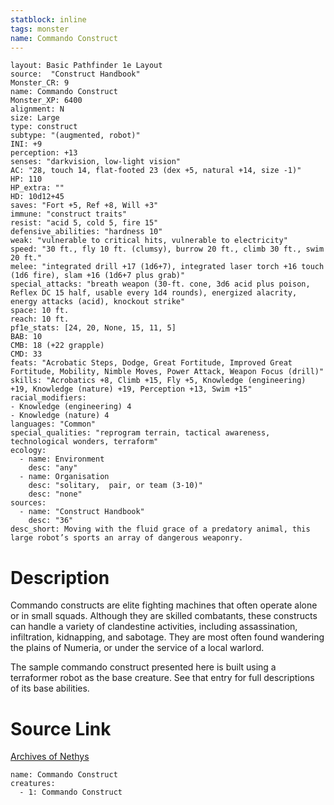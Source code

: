 ```yaml
---
statblock: inline
tags: monster
name: Commando Construct
---
```

```statblock
layout: Basic Pathfinder 1e Layout
source:  "Construct Handbook"
Monster_CR: 9
name: Commando Construct
Monster_XP: 6400
alignment: N
size: Large
type: construct
subtype: "(augmented, robot)"
INI: +9
perception: +13
senses: "darkvision, low-light vision"
AC: "28, touch 14, flat-footed 23 (dex +5, natural +14, size -1)"
HP: 110
HP_extra: ""
HD: 10d12+45
saves: "Fort +5, Ref +8, Will +3"
immune: "construct traits"
resist: "acid 5, cold 5, fire 15"
defensive_abilities: "hardness 10"
weak: "vulnerable to critical hits, vulnerable to electricity"
speed: "30 ft., fly 10 ft. (clumsy), burrow 20 ft., climb 30 ft., swim 20 ft."
melee: "integrated drill +17 (1d6+7), integrated laser torch +16 touch (1d6 fire), slam +16 (1d6+7 plus grab)"
special_attacks: "breath weapon (30-ft. cone, 3d6 acid plus poison, Reflex DC 15 half, usable every 1d4 rounds), energized alacrity, energy attacks (acid), knockout strike"
space: 10 ft.
reach: 10 ft.
pf1e_stats: [24, 20, None, 15, 11, 5]
BAB: 10
CMB: 18 (+22 grapple)
CMD: 33
feats: "Acrobatic Steps, Dodge, Great Fortitude, Improved Great Fortitude, Mobility, Nimble Moves, Power Attack, Weapon Focus (drill)"
skills: "Acrobatics +8, Climb +15, Fly +5, Knowledge (engineering) +19, Knowledge (nature) +19, Perception +13, Swim +15"
racial_modifiers:
- Knowledge (engineering) 4
- Knowledge (nature) 4
languages: "Common"
special_qualities: "reprogram terrain, tactical awareness, technological wonders, terraform"
ecology:
  - name: Environment
    desc: "any"
  - name: Organisation
    desc: "solitary,  pair, or team (3-10)"
    desc: "none"
sources:
  - name: "Construct Handbook"
    desc: "36"
desc_short: Moving with the fluid grace of a predatory animal, this large robot’s sports an array of dangerous weaponry.
```
# Description
Commando constructs are elite fighting machines that often operate alone or in small squads. Although they are skilled combatants, these constructs can handle a variety of clandestine activities, including assassination, infiltration, kidnapping, and sabotage. They are most often found wandering the plains of Numeria, or under the service of a local warlord.

 The sample commando construct presented here is built using a terraformer robot  as the base creature. See that entry for full descriptions of its base abilities.
# Source Link
[Archives of Nethys](https://aonprd.com/MonsterDisplay.aspx?ItemName=Commando%20Construct)
```encounter-table
name: Commando Construct
creatures:
  - 1: Commando Construct
```
